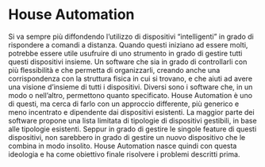 # House Automation


Si va sempre più diffondendo l’utilizzo di dispositivi “intelligenti” in grado di rispondere a comandi a distanza. Quando questi iniziano ad essere molti, potrebbe essere utile usufruire di uno strumento in grado di gestire tutti questi dispositivi insieme. Un software che sia in grado di controllarli con più flessibilità e che permetta di organizzarli, creando anche una corrispondenza con la struttura fisica in cui si trovano, e che aiuti ad avere una visione d’insieme di tutti i dispositivi. Diversi sono i software che, in un modo o nell’altro, permettono quanto specificato.
House Automation è uno di questi, ma cerca di farlo con un approccio differente, più generico e meno incentrato e dipendente dai dispositivi esistenti.
La maggior parte dei software propone una lista limitata di tipologie di dispositivi gestibili, in base alle tipologie esistenti. Seppur in grado di gestire le singole feature di questi dispositivi, non sarebbero in grado di gestire un nuovo dispositivo che le combina in modo insolito. House Automation nasce quindi con questa ideologia e ha come obiettivo finale risolvere i problemi descritti prima.
